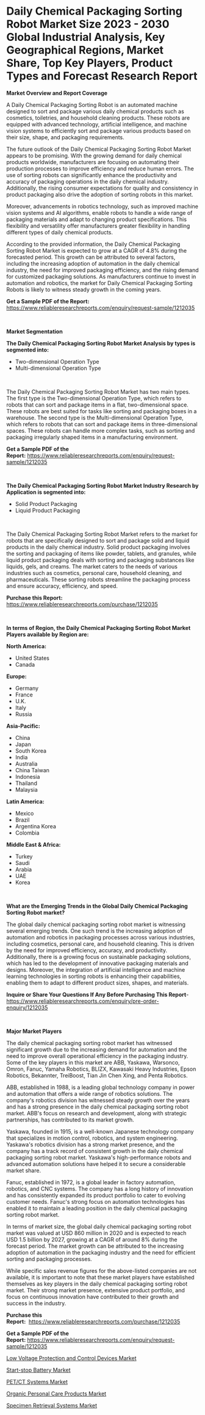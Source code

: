 <p><h1>Daily Chemical Packaging Sorting Robot Market Size 2023 - 2030 Global Industrial Analysis, Key Geographical Regions, Market Share, Top Key Players, Product Types and Forecast Research Report</h1></p><p><strong>Market Overview and Report Coverage</strong></p>
<p><p>A Daily Chemical Packaging Sorting Robot is an automated machine designed to sort and package various daily chemical products such as cosmetics, toiletries, and household cleaning products. These robots are equipped with advanced technology, artificial intelligence, and machine vision systems to efficiently sort and package various products based on their size, shape, and packaging requirements.</p><p>The future outlook of the Daily Chemical Packaging Sorting Robot Market appears to be promising. With the growing demand for daily chemical products worldwide, manufacturers are focusing on automating their production processes to improve efficiency and reduce human errors. The use of sorting robots can significantly enhance the productivity and accuracy of packaging operations in the daily chemical industry. Additionally, the rising consumer expectations for quality and consistency in product packaging also drive the adoption of sorting robots in this market.</p><p>Moreover, advancements in robotics technology, such as improved machine vision systems and AI algorithms, enable robots to handle a wide range of packaging materials and adapt to changing product specifications. This flexibility and versatility offer manufacturers greater flexibility in handling different types of daily chemical products.</p><p>According to the provided information, the Daily Chemical Packaging Sorting Robot Market is expected to grow at a CAGR of 4.8% during the forecasted period. This growth can be attributed to several factors, including the increasing adoption of automation in the daily chemical industry, the need for improved packaging efficiency, and the rising demand for customized packaging solutions. As manufacturers continue to invest in automation and robotics, the market for Daily Chemical Packaging Sorting Robots is likely to witness steady growth in the coming years.</p></p>
<p><strong>Get a Sample PDF of the Report:</strong> <a href="https://www.reliableresearchreports.com/enquiry/request-sample/1212035">https://www.reliableresearchreports.com/enquiry/request-sample/1212035</a></p>
<p>&nbsp;</p>
<p><strong>Market Segmentation</strong></p>
<p><strong>The Daily Chemical Packaging Sorting Robot Market Analysis by types is segmented into:</strong></p>
<p><ul><li>Two-dimensional Operation Type</li><li>Multi-dimensional Operation Type</li></ul></p>
<p>&nbsp;</p>
<p><p>The Daily Chemical Packaging Sorting Robot Market has two main types. The first type is the Two-dimensional Operation Type, which refers to robots that can sort and package items in a flat, two-dimensional space. These robots are best suited for tasks like sorting and packaging boxes in a warehouse. The second type is the Multi-dimensional Operation Type, which refers to robots that can sort and package items in three-dimensional spaces. These robots can handle more complex tasks, such as sorting and packaging irregularly shaped items in a manufacturing environment.</p></p>
<p><strong>Get a Sample PDF of the Report:</strong>&nbsp;<a href="https://www.reliableresearchreports.com/enquiry/request-sample/1212035">https://www.reliableresearchreports.com/enquiry/request-sample/1212035</a></p>
<p>&nbsp;</p>
<p><strong>The Daily Chemical Packaging Sorting Robot Market Industry Research by Application is segmented into:</strong></p>
<p><ul><li>Solid Product Packaging</li><li>Liquid Product Packaging</li></ul></p>
<p>&nbsp;</p>
<p><p>The Daily Chemical Packaging Sorting Robot Market refers to the market for robots that are specifically designed to sort and package solid and liquid products in the daily chemical industry. Solid product packaging involves the sorting and packaging of items like powder, tablets, and granules, while liquid product packaging deals with sorting and packaging substances like liquids, gels, and creams. The market caters to the needs of various industries such as cosmetics, personal care, household cleaning, and pharmaceuticals. These sorting robots streamline the packaging process and ensure accuracy, efficiency, and speed.</p></p>
<p><strong>Purchase this Report:</strong>&nbsp; <a href="https://www.reliableresearchreports.com/purchase/1212035">https://www.reliableresearchreports.com/purchase/1212035</a></p>
<p>&nbsp;</p>
<p><strong>In terms of Region, the Daily Chemical Packaging Sorting Robot Market Players available by Region are:</strong></p>
<p>
    <p> <strong> North America: </strong>
        <ul>
            <li>United States</li>
            <li>Canada</li>
        </ul>
        </p> 
    <p> <strong> Europe: </strong>
        <ul>
            <li>Germany</li>
            <li>France</li>
            <li>U.K.</li>
            <li>Italy</li>
            <li>Russia</li>
        </ul>
        </p> 
    <p> <strong> Asia-Pacific: </strong>
        <ul>
            <li>China</li>
            <li>Japan</li>
            <li>South Korea</li>
            <li>India</li>
            <li>Australia</li>
            <li>China Taiwan</li>
            <li>Indonesia</li>
            <li>Thailand</li>
            <li>Malaysia</li>
        </ul>
        </p> 
    <p> <strong> Latin America: </strong>
        <ul>
            <li>Mexico</li>
            <li>Brazil</li>
            <li>Argentina Korea</li>
            <li>Colombia</li>
        </ul>
        </p> 
    <p> <strong> Middle East & Africa: </strong>
        <ul>
            <li>Turkey</li>
            <li>Saudi</li>
            <li>Arabia</li>
            <li>UAE</li>
            <li>Korea</li>
        </ul>
    </p>
    </p>
<p>&nbsp;</p>
<p><strong>What are the Emerging Trends in the Global Daily Chemical Packaging Sorting Robot market?</strong></p>
<p><p>The global daily chemical packaging sorting robot market is witnessing several emerging trends. One such trend is the increasing adoption of automation and robotics in packaging processes across various industries, including cosmetics, personal care, and household cleaning. This is driven by the need for improved efficiency, accuracy, and productivity. Additionally, there is a growing focus on sustainable packaging solutions, which has led to the development of innovative packaging materials and designs. Moreover, the integration of artificial intelligence and machine learning technologies in sorting robots is enhancing their capabilities, enabling them to adapt to different product sizes, shapes, and materials.</p></p>
<p><strong>Inquire or Share Your Questions If Any Before Purchasing This Report</strong>- <a href="https://www.reliableresearchreports.com/enquiry/pre-order-enquiry/1212035">https://www.reliableresearchreports.com/enquiry/pre-order-enquiry/1212035</a></p>
<p>&nbsp;</p>
<p><strong>Major Market Players</strong></p>
<p><p>The daily chemical packaging sorting robot market has witnessed significant growth due to the increasing demand for automation and the need to improve overall operational efficiency in the packaging industry. Some of the key players in this market are ABB, Yaskawa, Warsonco, Omron, Fanuc, Yamaha Robotics, BLIZX, Kawasaki Heavy Industries, Epson Robotics, Bekannter, TreiBoost, Tian Jin Chen Xing, and Penta Robotics.</p><p>ABB, established in 1988, is a leading global technology company in power and automation that offers a wide range of robotics solutions. The company's robotics division has witnessed steady growth over the years and has a strong presence in the daily chemical packaging sorting robot market. ABB's focus on research and development, along with strategic partnerships, has contributed to its market growth.</p><p>Yaskawa, founded in 1915, is a well-known Japanese technology company that specializes in motion control, robotics, and system engineering. Yaskawa's robotics division has a strong market presence, and the company has a track record of consistent growth in the daily chemical packaging sorting robot market. Yaskawa's high-performance robots and advanced automation solutions have helped it to secure a considerable market share.</p><p>Fanuc, established in 1972, is a global leader in factory automation, robotics, and CNC systems. The company has a long history of innovation and has consistently expanded its product portfolio to cater to evolving customer needs. Fanuc's strong focus on automation technologies has enabled it to maintain a leading position in the daily chemical packaging sorting robot market.</p><p>In terms of market size, the global daily chemical packaging sorting robot market was valued at USD 860 million in 2020 and is expected to reach USD 1.5 billion by 2027, growing at a CAGR of around 8% during the forecast period. The market growth can be attributed to the increasing adoption of automation in the packaging industry and the need for efficient sorting and packaging processes.</p><p>While specific sales revenue figures for the above-listed companies are not available, it is important to note that these market players have established themselves as key players in the daily chemical packaging sorting robot market. Their strong market presence, extensive product portfolio, and focus on continuous innovation have contributed to their growth and success in the industry.</p></p>
<p><strong>Purchase this Report:</strong>&nbsp;&nbsp;<a href="https://www.reliableresearchreports.com/purchase/1212035">https://www.reliableresearchreports.com/purchase/1212035</a></p>
<p></p>
<p><strong>Get a Sample PDF of the Report:</strong>&nbsp;<a href="https://www.reliableresearchreports.com/enquiry/request-sample/1212035">https://www.reliableresearchreports.com/enquiry/request-sample/1212035</a></p>
<p><p><a href="https://www.linkedin.com/pulse/low-voltage-protection-control-devices-market-challenges/">Low Voltage Protection and Control Devices Market</a></p><p><a href="https://medium.com/@nicholasstewart02/start-stop-battery-market-size-growth-forecast-2023-2030-53e5e1bd2bdb">Start-stop Battery Market</a></p><p><a href="https://www.linkedin.com/pulse/petct-systems-market-size-share-global-analysis-report-2023/">PET/CT Systems Market</a></p><p><a href="https://medium.com/@stand.tough.park/organic-personal-care-products-market-size-growth-forecast-2023-2030-ebe73963fd8b">Organic Personal Care Products Market</a></p><p><a href="https://www.linkedin.com/pulse/decoding-specimen-retrieval-systems-market/">Specimen Retrieval Systems Market</a></p></p>
